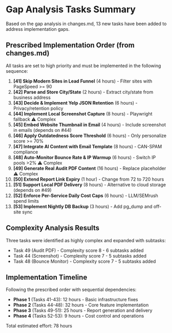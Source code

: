 # Gap Analysis Tasks Summary

Based on the gap analysis in changes.md, 13 new tasks have been added to address implementation gaps.

## Prescribed Implementation Order (from changes.md)

All tasks are set to high priority and must be implemented in the following sequence:

1. **[41] Skip Modern Sites in Lead Funnel** (4 hours) - Filter sites with PageSpeed >= 90
2. **[42] Parse and Store City/State** (2 hours) - Extract city/state from business address
3. **[43] Decide & Implement Yelp JSON Retention** (6 hours) - Privacy/retention policy
4. **[44] Implement Local Screenshot Capture** (8 hours) - Playwright fallback ⚠️ Complex
5. **[45] Embed Website Thumbnail in Email** (4 hours) - Include screenshot in emails (depends on #44)
6. **[46] Apply Outdatedness Score Threshold** (6 hours) - Only personalize score >= 70%
7. **[47] Integrate AI Content with Email Template** (8 hours) - CAN-SPAM compliance
8. **[48] Auto-Monitor Bounce Rate & IP Warmup** (6 hours) - Switch IP pools >2% ⚠️ Complex
9. **[49] Generate Real Audit PDF Content** (16 hours) - Replace placeholder ⚠️ Complex
10. **[50] Extend Report Link Expiry** (1 hour) - Change from 72 to 720 hours
11. **[51] Support Local PDF Delivery** (8 hours) - Alternative to cloud storage (depends on #49)
12. **[52] Enforce Per-Service Daily Cost Caps** (6 hours) - LLM/SEMrush spend limits
13. **[53] Implement Nightly DB Backup** (3 hours) - Add pg_dump and off-site sync

## Complexity Analysis Results

Three tasks were identified as highly complex and expanded with subtasks:
- Task 49 (Audit PDF) - Complexity score 8 - 6 subtasks added
- Task 44 (Screenshot) - Complexity score 7 - 5 subtasks added
- Task 48 (Bounce Monitor) - Complexity score 7 - 5 subtasks added

## Implementation Timeline

Following the prescribed order with sequential dependencies:
- **Phase 1** (Tasks 41-43): 12 hours - Basic infrastructure fixes
- **Phase 2** (Tasks 44-48): 32 hours - Core feature implementation
- **Phase 3** (Tasks 49-51): 25 hours - Report generation and delivery
- **Phase 4** (Tasks 52-53): 9 hours - Cost control and operations

Total estimated effort: 78 hours